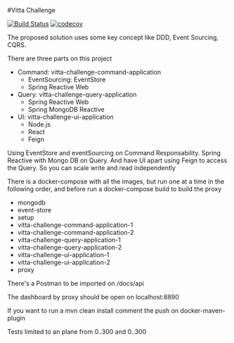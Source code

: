 #Vitta Challenge

[![Build Status](https://travis-ci.org/zacacj/vitta-challenge.svg?branch=master)](https://travis-ci.org/zacacj/vitta-challenge)
[![codecov](https://codecov.io/gh/zacacj/vitta-challenge/branch/master/graph/badge.svg)](https://codecov.io/gh/zacacj/vitta-challenge)

The proposed solution uses some key concept like DDD, Event Sourcing, CQRS.

There are three parts on this project

- Command: vitta-challenge-command-application
  - EventSourcing: EventStore
  - Spring Reactive Web
- Query: vitta-challenge-query-application
  - Spring Reactive Web
  - Spring MongoDB Reactive
- UI: vitta-challenge-ui-application
  - Node.js
  - React
  - Feign

Using EventStore and eventSourcing on Command Responsability. Spring Reactive with Mongo DB on Query. And have UI
apart using Feign to access the Query. So you can scale write and read independently

There is a docker-compose with all the images, but run one at a time in the following order, and before run a 
docker-compose build to build the proxy
- mongodb
- event-store
- setup
- vitta-challenge-command-application-1
- vitta-challenge-command-application-2
- vitta-challenge-query-application-1
- vitta-challenge-query-application-2
- vitta-challenge-ui-application-1
- vitta-challenge-ui-application-2
- proxy

There's a Postman to be imported on /docs/api

The dashboard by proxy should be open on localhost:8890

If you want to run a mvn clean install comment the <goal>push</goal> on docker-maven-plugin

Tests limited to an plane from 0..300 and 0..300

